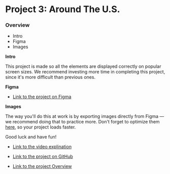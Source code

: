 # Project 3: Around The U.S.

### Overview

- Intro
- Figma
- Images

**Intro**

This project is made so all the elements are displayed correctly on popular screen sizes. We recommend investing more time in completing this project, since it's more difficult than previous ones.

**Figma**

- [Link to the project on Figma](https://www.figma.com/file/ii4xxsJ0ghevUOcssTlHZv/Sprint-3%3A-Around-the-US?node-id=0%3A1)

**Images**

The way you'll do this at work is by exporting images directly from Figma — we recommend doing that to practice more. Don't forget to optimize them [here](https://tinypng.com/), so your project loads faster.

Good luck and have fun!

- [Link to the video explination ](https://www.youtube.com/watch?v=3dq7R63ChEw)

- [Link to the project on GitHub](https://github.com/Adamjackczyk/se_project_aroundtheus)

- [Link to the project Overview](https://adamjackczyk.github.io/se_project_aroundtheus/index.html)
